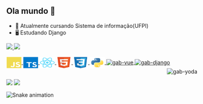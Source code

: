 ## Ola mundo 👋

- 🔭 Atualmente cursando Sistema de informação(UFPI)
- 🖥️ Estudando Django


 <div>
  <a href="https://github.com/GabrielNegreiro">
  <img height="180em" src="https://github-readme-stats.vercel.app/api?username=GabrielNegreiro&show_icons=true&theme=highcontrast&include_all_commits=true&count_private=true"/>
  <img height="180em" src="https://github-readme-stats.vercel.app/api/top-langs/?username=GabrielNegreiro&layout=compact&langs_count=16&theme=highcontrast"/>
    
</div>
<div style="display: inline_block"><br>
  <img align="center" alt="gab-Js" height="30" width="40" src="https://raw.githubusercontent.com/devicons/devicon/master/icons/javascript/javascript-plain.svg">
  <img align="center" alt="gab-Ts" height="30" width="40" src="https://raw.githubusercontent.com/devicons/devicon/master/icons/typescript/typescript-plain.svg">
  <img align="center" alt="gab-React" height="30" width="40" src="https://raw.githubusercontent.com/devicons/devicon/master/icons/react/react-original.svg">
  <img align="center" alt="gab-HTML" height="30" width="40" src="https://raw.githubusercontent.com/devicons/devicon/master/icons/html5/html5-original.svg">
  <img align="center" alt="gab-CSS" height="30" width="40" src="https://raw.githubusercontent.com/devicons/devicon/master/icons/css3/css3-original.svg">
  <img align="center" alt="gab-Python" height="30" width="40" src="https://raw.githubusercontent.com/devicons/devicon/master/icons/python/python-original.svg">
  <img align="center" alt="gab-vue" height="30" width="40"  src="https://cdn.jsdelivr.net/gh/devicons/devicon@latest/icons/vuejs/vuejs-original.svg">
  <img align="center" alt="gab-django" height="30" width="40"src="https://cdn.jsdelivr.net/gh/devicons/devicon@latest/icons/django/django-plain.svg" />
  <img align="right" alt="gab-yoda" src="https://giffiles.alphacoders.com/146/14623.gif">
</div>

##

<div> 
  <a href="https://www.instagram.com/gabriel.negreiros/" target="_blank"><img src="https://img.shields.io/badge/-Instagram-%23E4405F?style=for-the-badge&logo=instagram&logoColor=white" target="_blank"></a>
  <a href="https://www.linkedin.com/in/gabriel-negreiros-71b483300/" target="_blank"><img src="https://img.shields.io/badge/-LinkedIn-%230077B5?style=for-the-badge&logo=linkedin&logoColor=white" target="_blank"></a> 
 
  ![Snake animation](https://github.com/GabrielNegreiro/GabrielNegreiro/blob/output/github-contribution-grid-main.svg)
